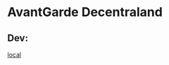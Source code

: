 # AvantGarde Decentraland

## Dev:

[local](http://127.0.0.1:8000/?SCENE_DEBUG_PANEL&position=0%2C0&realm=localhost-stub&ENABLE_WEB3)
